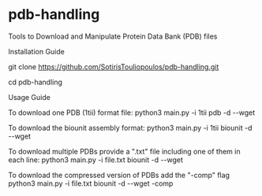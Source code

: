 # pdb-handling
Tools to Download and Manipulate Protein Data Bank (PDB) files

Installation Guide

git clone https://github.com/SotirisTouliopoulos/pdb-handling.git

cd pdb-handling


Usage Guide

To download one PDB (1tii) format file:
python3 main.py -i 1tii pdb -d --wget

To download the biounit assembly format:
python3 main.py -i 1tii biounit -d --wget

To download multiple PDBs provide a ".txt" file including one of them in each line:
python3 main.py -i file.txt biounit -d --wget

To download the compressed version of PDBs add the "-comp" flag
python3 main.py -i file.txt biounit -d --wget -comp
